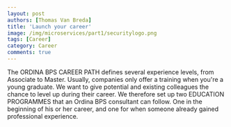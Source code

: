 ```yaml
---
layout: post
authors: [Thomas Van Breda]
title: 'Launch your career'
image: /img/microservices/part1/securitylogo.png
tags: [Career]
category: Career
comments: true
---
```


The ORDINA BPS CAREER PATH defines several experience levels, from Associate to Master. Usually, companies only offer a training when you're a young graduate. We want to give potential and existing colleagues the chance to level up during their career. We therefore set up two EDUCATION PROGRAMMES that an Ordina BPS consultant can follow. One in the beginning of his or her career, and one for when someone already gained professional experience.

